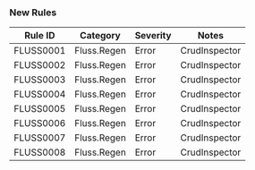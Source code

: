 ### New Rules

Rule ID | Category | Severity | Notes
--------|----------|----------|-------
FLUSS0001 | Fluss.Regen | Error | CrudInspector
FLUSS0002 | Fluss.Regen | Error | CrudInspector
FLUSS0003 | Fluss.Regen | Error | CrudInspector
FLUSS0004 | Fluss.Regen | Error | CrudInspector
FLUSS0005 | Fluss.Regen | Error | CrudInspector
FLUSS0006 | Fluss.Regen | Error | CrudInspector
FLUSS0007 | Fluss.Regen | Error | CrudInspector
FLUSS0008 | Fluss.Regen | Error | CrudInspector
